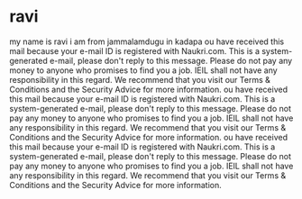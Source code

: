 # ravi 
my name is ravi
i am from jammalamdugu in kadapa
ou have received this mail because your e-mail ID is registered with Naukri.com. This is a system-generated e-mail, please don't reply to this message.
Please do not pay any money to anyone who promises to find you a job. IEIL shall not have any responsibility in this regard. We recommend that you visit our Terms & Conditions and the Security Advice for more information.
ou have received this mail because your e-mail ID is registered with Naukri.com. This is a system-generated e-mail, please don't reply to this message.
Please do not pay any money to anyone who promises to find you a job. IEIL shall not have any responsibility in this regard. We recommend that you visit our Terms & Conditions and the Security Advice for more information.
ou have received this mail because your e-mail ID is registered with Naukri.com. This is a system-generated e-mail, please don't reply to this message.
Please do not pay any money to anyone who promises to find you a job. IEIL shall not have any responsibility in this regard. We recommend that you visit our Terms & Conditions and the Security Advice for more information.
